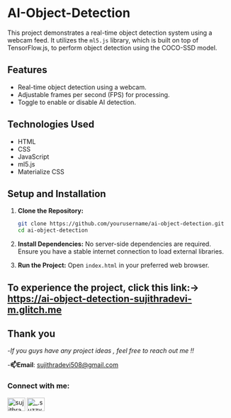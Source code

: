 # AI-Object-Detection
This project demonstrates a real-time object detection system using a webcam feed. It utilizes the `ml5.js` library, which is built on top of TensorFlow.js, to perform object detection using the COCO-SSD model.

## Features
- Real-time object detection using a webcam.
- Adjustable frames per second (FPS) for processing.
- Toggle to enable or disable AI detection.

## Technologies Used
- HTML
- CSS
- JavaScript
- ml5.js
- Materialize CSS

## Setup and Installation

1. **Clone the Repository:**
    ```bash
    git clone https://github.com/yourusername/ai-object-detection.git
    cd ai-object-detection
    ```

2. **Install Dependencies:**
    No server-side dependencies are required. Ensure you have a stable internet connection to load external libraries.

3. **Run the Project:**
    Open `index.html` in your preferred web browser.


## To experience the project, click this link:-> https://ai-object-detection-sujithradevi-m.glitch.me

## Thank you
-*If you guys have any project ideas , feel free to reach out me !!*

-**📫Email**: sujithradevi508@gmail.com
<h3 align="left">Connect with me:</h3>
<p align="left">
<a href="https://linkedin.com/in/sujithradevi-m" target="blank"><img align="center" src="https://raw.githubusercontent.com/rahuldkjain/github-profile-readme-generator/master/src/images/icons/Social/linked-in-alt.svg" alt="sujithradevi-m" height="30" width="40" /></a>
<a href="https://instagram.com/_.suzzyy____" target="blank"><img align="center" src="https://raw.githubusercontent.com/rahuldkjain/github-profile-readme-generator/master/src/images/icons/Social/instagram.svg" alt="_.suzzyy____" height="30" width="40" /></a>
</p>



